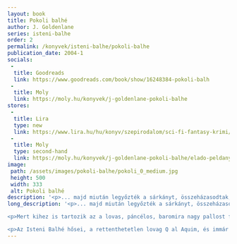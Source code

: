 ```yaml
---
layout: book
title: Pokoli balhé
author: J. Goldenlane
series: isteni-balhe
order: 2
permalink: /konyvek/isteni-balhe/pokoli-balhe
publication_date: 2004-1
socials:
 -
  title: Goodreads
  link: https://www.goodreads.com/book/show/16248384-pokoli-balh
 -
  title: Moly
  link: https://moly.hu/konyvek/j-goldenlane-pokoli-balhe
stores:
 -
  title: Lira
  type: new
  link: https://www.lira.hu/hu/konyv/szepirodalom/sci-fi-fantasy-krimi/pokoli-balhe-1
 -
  title: Moly
  type: second-hand
  link: https://moly.hu/konyvek/j-goldenlane-pokoli-balhe/elado-peldanyok
image: 
 path: /assets/images/pokoli-balhe/pokoli_0_medium.jpg
 height: 500
 width: 333
 alt: Pokoli balhé
description: '<p>... majd miután legyőzték a sárkányt, összeházasodtak, és boldogan éltek, amíg meg nem haltak. A bonyodalmak csak ezután jöttek. [...]</p>'
long_description: '<p>... majd miután legyőzték a sárkányt, összeházasodtak, és boldogan éltek, amíg meg nem haltak. A bonyodalmak csak ezután jöttek.</p>

<p>Mert kihez is tartozik az a lovas, páncélos, baromira nagy pallost forgató kísértet, aki rettegésben tartja a környéket? Nyilvánvalóan Q al Aquim az, Wareen várának ura, akit féltestvére orvul meggyilkolt. E tényt mindössze felesége, Thani vitatja, aki miután botrányt csap a saját temetésén, nekilát, hogy megfejtse a titkot, és mellesleg közben várat foglal, házasodik, titokzatos aranymedálokat gyűjt, kísértetet idéz, párszor még meghal, és végül persze megoldja a rejtélyt.</p>

<p>Az Isteni Balhé hősei, a rettenthetetlen lovag Q al Aquim, és immár a „várúrnő” koránt sem egyszerű szerepében csetlő-botló Thani ismét kitesznek magukért, hát reszkessen, aki szembe mer szállni velük!</p>'
---
```

